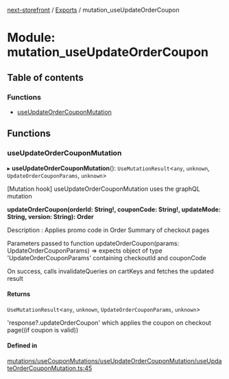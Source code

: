 [next-storefront](../README.md) / [Exports](../modules.md) / mutation_useUpdateOrderCoupon

# Module: mutation_useUpdateOrderCoupon

## Table of contents

### Functions

- [useUpdateOrderCouponMutation](mutation_useUpdateOrderCoupon.md#useupdateordercouponmutation)

## Functions

### useUpdateOrderCouponMutation

▸ **useUpdateOrderCouponMutation**(): `UseMutationResult`<`any`, `unknown`, `UpdateOrderCouponParams`, `unknown`\>

[Mutation hook] useUpdateOrderCouponMutation uses the graphQL mutation

<b>updateOrderCoupon(orderId: String!, couponCode: String!, updateMode: String, version: String): Order</b>

Description : Applies promo code in Order Summary of checkout pages

Parameters passed to function updateOrderCoupon(params: UpdateOrderCouponParams) => expects object of type 'UpdateOrderCouponParams' containing checkoutId and couponCode

On success, calls invalidateQueries on cartKeys and fetches the updated result

#### Returns

`UseMutationResult`<`any`, `unknown`, `UpdateOrderCouponParams`, `unknown`\>

'response?.updateOrderCoupon' which applies the coupon on checkout page((if coupon is valid))

#### Defined in

[mutations/useCouponMutations/useUpdateOrderCouponMutation/useUpdateOrderCouponMutation.ts:45](https://github.com/KiboSoftware/nextjs-storefront/blob/2f9709d/hooks/mutations/useCouponMutations/useUpdateOrderCouponMutation/useUpdateOrderCouponMutation.ts#L45)
